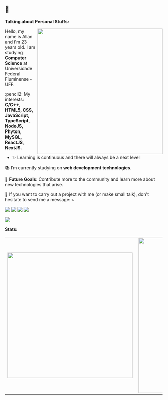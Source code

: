 <!-- Your title -->
## 👋

<!-- Your badges
You can use the website to generate badges: https://shields.io/
-->

<!-- Talking about you -->
**Talking about Personal Stuffs:**

<!-- Any image aligned to the right. Beware the width -->

<img src="https://raw.githubusercontent.com/MicaelliMedeiros/micaellimedeiros/master/image/computer-illustration.png" min-width="400px" max-width="400px" width="400px" align="right">

<p align="left"> 
  Hello, my name is Allan and i'm 23 years old.
  I am studying <strong>Computer Science</strong> at Universidade Federal Fluminense - UFF.
</p>

<p align="left">
  :pencil2: My interests: <strong>C/C++, HTML5, CSS, JavaScript, TypeScript, NodeJS, Phyton, MySQL, ReactJS, NextJS.</strong>
</p>

- ✨ Learning is continuous and there will always be a next level


<p align="left">
  📚 I’m currently studying on <strong>web development technologies</strong>.
</p>

<p align="left">
  🚩 <strong>Future Goals</strong>: Contribute more to the community and learn more about new technologies that arise.
</p>

<p align="left">
  💌 If you want to carry out a project with me (or make small talk), don't hesitate to send me a message: ⤵️
</p>

<p align="left">
  <a href="mailto:allanmartins@id.uff.br" alt="Gmail">
  <img src="https://img.shields.io/badge/-Gmail-FF0000?style=for-the-badge&labelColor=FF0000&logo=gmail&logoColor=white&link=allanmartins@id.uff.br" /></a>

  <a href="https://www.linkedin.com/in/martsallan" alt="Linkedin">
  <img src="https://img.shields.io/badge/-Linkedin-0e76a8?style=for-the-badge&logo=Linkedin&logoColor=white&link=https://www.linkedin.com/in/martsallan" /></a>

  <a href="https://www.facebook.com/martsallan/" alt="Facebook">
  <img src="https://img.shields.io/badge/-Facebook-3b5998?style=for-the-badge&labelColor=3b5998&logo=facebook&logoColor=white&link=https://www.facebook.com/martsallan/"/></a>

  <a href="https://www.instagram.com/martsallan/" alt="Instagram">
  <img src="https://img.shields.io/badge/-Instagram-DF0174?style=for-the-badge&labelColor=DF0174&logo=instagram&logoColor=white&link=https://www.instagram.com/martsallan/"/></a>
</p>  

![](https://komarev.com/ghpvc/?username=martsallan)

**Stats:**

<!-- Your github readme stats
You can use this api: https://github.com/anuraghazra/github-readme-stats
-->

<center>
<table>
  <tr>
      <td><img width="400px" align="left" src="https://github-readme-stats.vercel.app/api/top-langs/?username=martsallan&layout=compact&theme=radical" /></td>
      <td><img width="495px" align="left" src="https://github-readme-stats.vercel.app/api?username=martsallan&theme=radical&show_icons=true&include_all_commits=true" /></td>
  </tr>   
</table>
</center>


<!-- Your hits or visitors
site: http://hits.dwyl.com or https://visitor-badge.glitch.me
Both apis are in trouble due to the number of requests, if you know any other to register visitors, great
-->
&nbsp;

<!--<p align="center">
    <a href="/">
        <img alt="ViewCount" src="https://komarev.com/ghpvc/?username=martsallan&color=blueviolet" />
    </a>
</p>-->


<!-- Its main projects -->
<!--<p align="center">
  <a href="/">
    <img align="center" src="https://github-readme-stats.vercel.app/api/pin/?username=/&repo=/" />
  </a>
</p>-->

<!-- This readme was created with ♥ by martsallan - https://github.com/martsallan -->
